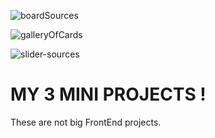 ![boardSources](https://user-images.githubusercontent.com/70330757/212972718-5ad12a53-628d-4196-b2d0-20505bd9f584.png)

![galleryOfCards](https://user-images.githubusercontent.com/70330757/212972722-8e995aa0-22dd-4955-a305-831f08c1113b.png)

![slider-sources](https://user-images.githubusercontent.com/70330757/212972741-3eaa3894-0055-4800-a2ec-25bbd8b2bf80.png)

# MY 3 MINI PROJECTS !

These are not big FrontEnd projects.
